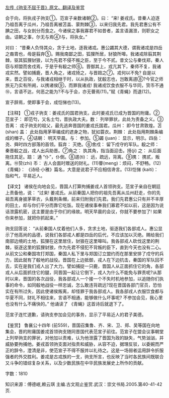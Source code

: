 [左传《驹支不屈于晋》原文、翻译及鉴赏](https://www.vrrw.net/wx/14000.html)

会于向，将执戎子驹支①。范宣子亲数诸朝②。曰： “来! 姜戎氏。昔秦人迫逐乃祖吾离于瓜州，乃祖吾离被苫盖、蒙荆棘③，以来归我先君。我先君惠公有不腆之田，与女剖分而食之。今诸侯之事我寡君不如昔者，盖言语漏泄，则职女之由。诘朝之事，尔无与焉④!与，将执女。”

对曰： “昔秦人负恃其众，贪于土地，逐我诸戎。惠公蠲其大德，谓我诸戎是四岳之裔胄也，毋是翦弃⑤。赐我南鄙之田，狐狸所居，豺狼所嗥。我诸戎除翦其荆棘，驱其狐狸豺狼，以为先君不侵不叛之臣，至于今不贰。昔文公与秦伐郑，秦人窃与郑盟而舍戍焉，于是乎有殽之师⑥。晋御其上，戎亢其下，秦师不复，我诸戎实然。譬如捕鹿，晋人角之，诸戎掎之，与晋踣之⑦。戎何以不免? 自是以来，晋之百役，与我诸戎相继于时，以从执政，犹殽志也，岂敢离逷⑧?今官之师旅无乃实有所阙，以携诸侯⑨，而罪我诸戎! 我诸戎饮食衣服不与华同，贽币不通⑩，言语不达，何恶之能为?不与于会，亦无瞢焉(11)。”赋《青蝇》而退(12)。

宣子辞焉，使即事于会，成恺悌也(13)。



【注释】 ①戎子驹支：姜戎氏的国君驹支。此时姜戎氏已成为晋国的附庸。②范宣子： 即范匄，又名士匄，晋执政大夫。数： 列举罪状，此处为责备之义。③吾离： 戎子驹支的祖父，最先逃奔晋国的姜戎氏国君。瓜州： 即今甘肃敦煌。苫 (shan) 盖： 此处指用茅草编成的遮身之物，犹如蓑衣。荆棘： 此处指用荆棘条编成的帽子。④诘朝： 明天早晨。与： 参加。⑤蠲 (juan)： 显示，明示。四岳： 尧、舜时四方部落的首领。翦弃： 灭绝。⑥舍戍： 留下戍守的军队。殽之师： 秦晋殽之战，戎人出兵助晋。⑦角之： 执其角，指当面迎击。掎(ji) 之： 从后面拖住其足。踣： 通 “仆”，仆倒。⑧逷(ti)： 远，疏远，背离。⑨携： 携贰，叛离。⑩贽(zhi) 币： 古人会面时赠送的财礼。(11)瞢(meng)：烦闷，不舒畅。(12)《青蝇》： 《诗经·小雅》篇名，大意是说君子不应相信谗言。(13)恺悌 (kaiti)： 指和气，平易近人。

【译文】 诸侯在向地会见，晋国人打算拘捕姜戎人首领驹支。范宣子亲自在朝廷上责备他，说： “过来! 姜戎氏。从前秦国人把你的祖先吾离从瓜州赶走，你的先祖吾离身披茅草衣，头戴荆条帽，前来归附我们先君。我们先君惠公只有并不丰厚的田土，却与你们平分而靠它吃饭。现在诸侯事奉我们寡君不如以前，这是因为说话泄露机密，这主要是由于你们的缘故。明天早晨的会议，你就不要参加了! 如果你来参加，就把你抓起来。”

驹支回答说： “从前秦国人仗着他们人多，贪求土地，驱逐我们各部戎人。惠公显示了他高尚的品德，说我们各部戎人都是四岳的后代，不应该加以灭绝。赐给我们南部边境的土地，狐狸在这里居住，豺狼在这里嗥叫。我各部戎人砍伐这里的荆棘，驱逐这里的狐狸豺狼，作为先君不侵犯不背叛的臣下，直到今天也没有二心。从前文公和秦国攻打郑国，秦国人私下里与郑国订立盟约而在那里安排了戍守的兵力，因此就有了殽地的战役。晋国在上边抵御，戎人在下边抗击，秦国的军队回不去，实在是我们戎人出了大力。譬如捕捉一只鹿，晋国人从正面抓住它的角，各部戎人从后面抓住它的腿，同晋国一起让它倒下，戎人为什么不能免与罪责呢?从那时以来，晋国的各次战役，我各部戎人一个接一个不失时机地参加，以追随你们执事的命令，如同殽地战役一样忠诚，怎么敢违背疏远?现在晋国各部门官员，恐怕实在有所过失，因此使诸侯叛离，却怪罪于我各部戎人。我各部戎人衣服饮食都与华夏不同，财礼不相往来，言语不相通，能够做什么坏事呢? 不参加会见，我心里也没有什么不痛快的。” 他诵读了 《青蝇》这首诗后就退下了。

范宣子连忙道歉，请驹支参加会见的事务，显示了平易近人的君子美德。

【鉴赏】 鲁襄公十四年 (前559)，晋国召集鲁、齐、宋、卫、郑、吴等国在向地集会，晋的附庸国姜戎首领驹支随同晋国代表范宣子前往。范宣子在盟会议事朝堂上列举驹支的罪状，对他加以责难，认为他泄露了晋国为政的缺失，气势汹汹，并威胁要拘捕他。姜戎首领驹支面对指责和威胁，从容不迫，据理反驳，以委婉而严正的辞令，澄清是非，使范宣子不得不服并以礼待之。这是一场弱者运用辞令折服强者的外交胜利。姜戎是古戎族的一支，驹支所言，也反映了当时各民族间既联合又斗争的错综复杂关系，以及少数民族在中华民族发展史上所作的贡献。

字数：1810

知识来源：傅德岷,赖云琪 主编.古文观止鉴赏.武汉：崇文书局.2005.第40-41-42页.

